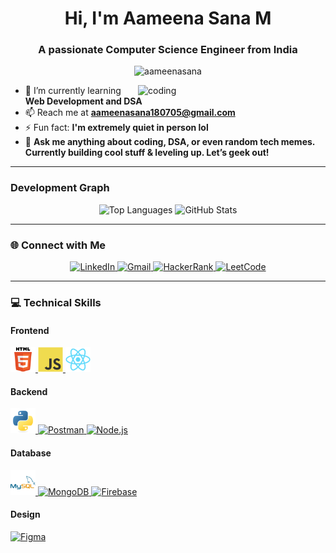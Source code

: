 <h1 align="center">Hi, I'm Aameena Sana M</h1>
<h3 align="center">A passionate Computer Science Engineer from India</h3>

<p align="center">
  <img src="https://komarev.com/ghpvc/?username=aameenasana&label=Profile%20views&color=0e75b6&style=flat" alt="aameenasana" />
</p>

<img align="right" alt="coding" width="300" src="https://user-images.githubusercontent.com/59734313/157189039-c09b3e38-9f42-42c0-ab54-14f1574190a7.gif">

- 🌱 I’m currently learning **Web Development and DSA**
- 📫 Reach me at **aameenasana180705@gmail.com**
- ⚡ Fun fact: **I'm extremely quiet in person lol**
- 🦾 **Ask me anything about coding, DSA, or even random tech memes. Currently building cool stuff & leveling up. Let’s geek out!**

---

### Development Graph

<p align="center">
  <img src="https://github-readme-stats.vercel.app/api/top-langs/?username=aameenasana&layout=compact&langs_count=8&theme=radical" alt="Top Languages"/>
  <img src="https://github-readme-stats.vercel.app/api?username=aameenasana&show_icons=true&theme=radical" alt="GitHub Stats"/>
</p>

---

### 🌐 Connect with Me
<p align="center">
  <a href="https://linkedin.com/in/aameena-sana-m" target="blank">
    <img src="https://img.shields.io/badge/LinkedIn-0A66C2?style=for-the-badge&logo=linkedin&logoColor=white" alt="LinkedIn"/>
  </a>
  <a href="mailto:aameenasana180705@gmail.com" target="blank">
    <img src="https://img.shields.io/badge/Gmail-D14836?style=for-the-badge&logo=gmail&logoColor=white" alt="Gmail"/>
  </a>
  <a href="https://www.hackerrank.com/aameena_sana_m" target="blank">
    <img src="https://img.shields.io/badge/HackerRank-00EA64?style=for-the-badge&logo=hackerrank&logoColor=white" alt="HackerRank"/>
  </a>
  <a href="https://www.leetcode.com/aameena_sana_2005" target="blank">
    <img src="https://img.shields.io/badge/LeetCode-FFA116?style=for-the-badge&logo=leetcode&logoColor=white" alt="LeetCode"/>
  </a>
</p>

---

### 💻 Technical Skills

#### Frontend
<p align="left">
  <a href="https://www.w3.org/html/" target="_blank" rel="noreferrer">
    <img src="https://raw.githubusercontent.com/devicons/devicon/master/icons/html5/html5-original-wordmark.svg" alt="HTML" width="40" height="40"/>
  </a>
  <a href="https://developer.mozilla.org/en-US/docs/Web/JavaScript" target="_blank" rel="noreferrer">
    <img src="https://raw.githubusercontent.com/devicons/devicon/master/icons/javascript/javascript-original.svg" alt="JavaScript" width="40" height="40"/>
  </a>
  <a href="https://www.w3.org/html/" target="_blank" rel="noreferrer">
    <img src="https://raw.githubusercontent.com/devicons/devicon/master/icons/react/react-original.svg" alt="HTML" width="40" height="40"/>
  </a>
</p>

#### Backend
<p align="left">
  <a href="https://www.python.org" target="_blank" rel="noreferrer">
    <img src="https://raw.githubusercontent.com/devicons/devicon/master/icons/python/python-original.svg" alt="Python" width="40" height="40"/>
  </a>
  <a href="https://postman.com" target="_blank" rel="noreferrer">
    <img src="https://www.vectorlogo.zone/logos/getpostman/getpostman-icon.svg" alt="Postman" width="40" height="40"/>
  </a>
  <a href="https://nodejs.org" target="_blank" rel="noreferrer">
    <img src="https://www.vectorlogo.zone/logos/nodejs/nodejs-icon.svg" alt="Node.js" width="40" height="40"/>
</a>

</p>

#### Database
<p align="left">
  <a href="https://www.mysql.com/" target="_blank" rel="noreferrer">
    <img src="https://raw.githubusercontent.com/devicons/devicon/master/icons/mysql/mysql-original-wordmark.svg" alt="MySQL" width="40" height="40"/>
  </a>
  <a href="https://www.mongodb.com/" target="_blank" rel="noreferrer">
    <img src="https://www.vectorlogo.zone/logos/mongodb/mongodb-icon.svg" alt="MongoDB" width="40" height="40"/>
</a>

<a href="https://firebase.google.com/" target="_blank" rel="noreferrer">
    <img src="https://www.vectorlogo.zone/logos/firebase/firebase-icon.svg" alt="Firebase" width="40" height="40"/>
</a>

</p>

#### Design
<p align="left">
  <a href="https://www.figma.com/" target="_blank" rel="noreferrer">
    <img src="https://www.vectorlogo.zone/logos/figma/figma-icon.svg" alt="Figma" width="40" height="40"/>
  </a>
</p>
